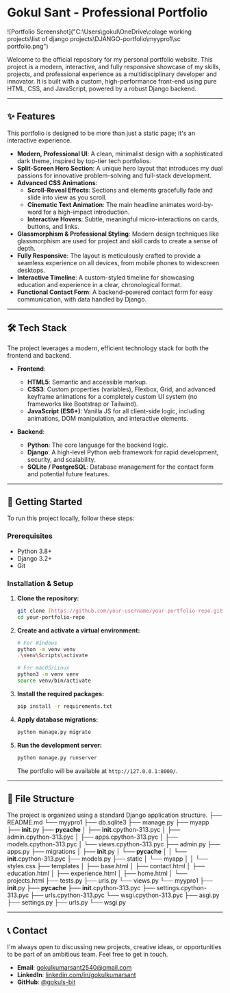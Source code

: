 # Gokul Sant - Professional Portfolio

![Portfolio Screenshot]("C:\Users\gokul\OneDrive\colage working projects\list of django projects\DJANGO-portfolio\myypro1\sc portfolio.png") <!-- Replace with a URL to a screenshot of your portfolio -->

Welcome to the official repository for my personal portfolio website. This project is a modern, interactive, and fully responsive showcase of my skills, projects, and professional experience as a multidisciplinary developer and innovator. It is built with a custom, high-performance front-end using pure HTML, CSS, and JavaScript, powered by a robust Django backend.

---

## ✨ Features

This portfolio is designed to be more than just a static page; it's an interactive experience.

* **Modern, Professional UI**: A clean, minimalist design with a sophisticated dark theme, inspired by top-tier tech portfolios.
* **Split-Screen Hero Section**: A unique hero layout that introduces my dual passions for innovative problem-solving and full-stack development.
* **Advanced CSS Animations**:
    * **Scroll-Reveal Effects**: Sections and elements gracefully fade and slide into view as you scroll.
    * **Cinematic Text Animation**: The main headline animates word-by-word for a high-impact introduction.
    * **Interactive Hovers**: Subtle, meaningful micro-interactions on cards, buttons, and links.
* **Glassmorphism & Professional Styling**: Modern design techniques like glassmorphism are used for project and skill cards to create a sense of depth.
* **Fully Responsive**: The layout is meticulously crafted to provide a seamless experience on all devices, from mobile phones to widescreen desktops.
* **Interactive Timeline**: A custom-styled timeline for showcasing education and experience in a clear, chronological format.
* **Functional Contact Form**: A backend-powered contact form for easy communication, with data handled by Django.

---

## 🛠️ Tech Stack

The project leverages a modern, efficient technology stack for both the frontend and backend.

* **Frontend**:
    * **HTML5**: Semantic and accessible markup.
    * **CSS3**: Custom properties (variables), Flexbox, Grid, and advanced keyframe animations for a completely custom UI system (no frameworks like Bootstrap or Tailwind).
    * **JavaScript (ES6+)**: Vanilla JS for all client-side logic, including animations, DOM manipulation, and interactive elements.

* **Backend**:
    * **Python**: The core language for the backend logic.
    * **Django**: A high-level Python web framework for rapid development, security, and scalability.
    * **SQLite / PostgreSQL**: Database management for the contact form and potential future features.

---

## 🚀 Getting Started

To run this project locally, follow these steps:

### Prerequisites

* Python 3.8+
* Django 3.2+
* Git

### Installation & Setup

1.  **Clone the repository:**
    ```bash
    git clone [https://github.com/your-username/your-portfolio-repo.git](https://github.com/your-username/your-portfolio-repo.git)
    cd your-portfolio-repo
    ```

2.  **Create and activate a virtual environment:**
    ```bash
    # For Windows
    python -m venv venv
    .\venv\Scripts\activate

    # For macOS/Linux
    python3 -m venv venv
    source venv/bin/activate
    ```

3.  **Install the required packages:**
    ```bash
    pip install -r requirements.txt
    ```

4.  **Apply database migrations:**
    ```bash
    python manage.py migrate
    ```

5.  **Run the development server:**
    ```bash
    python manage.py runserver
    ```
    The portfolio will be available at `http://127.0.0.1:8000/`.

---

## 📂 File Structure

The project is organized using a standard Django application structure.
├── README.md
└── myypro1
    ├── db.sqlite3
    ├── manage.py
    ├── myapp
        ├── __init__.py
        ├── __pycache__
        │   ├── __init__.cpython-313.pyc
        │   ├── admin.cpython-313.pyc
        │   ├── apps.cpython-313.pyc
        │   ├── models.cpython-313.pyc
        │   └── views.cpython-313.pyc
        ├── admin.py
        ├── apps.py
        ├── migrations
        │   ├── __init__.py
        │   └── __pycache__
        │   │   └── __init__.cpython-313.pyc
        ├── models.py
        ├── static
        │   └── myapp
        │   │   └── styles.css
        ├── templates
        │   ├── base.html
        │   ├── contact.html
        │   ├── education.html
        │   ├── experience.html
        │   ├── home.html
        │   └── projects.html
        ├── tests.py
        ├── urls.py
        └── views.py
    └── myypro1
        ├── __init__.py
        ├── __pycache__
            ├── __init__.cpython-313.pyc
            ├── settings.cpython-313.pyc
            ├── urls.cpython-313.pyc
            └── wsgi.cpython-313.pyc
        ├── asgi.py
        ├── settings.py
        ├── urls.py
        └── wsgi.py


---

## 📞 Contact

I'm always open to discussing new projects, creative ideas, or opportunities to be part of an ambitious team. Feel free to get in touch.

* **Email**: [gokulkumarsant2540@gmail.com](mailto:gokulkumarsant2540@gmail.com)
* **LinkedIn**: [linkedin.com/in/gokulkumarsant](https://linkedin.com/in/gokulkumarsant/)
* **GitHub**: [@gokuls-bit](https://github.com/gokuls-bit)

 
